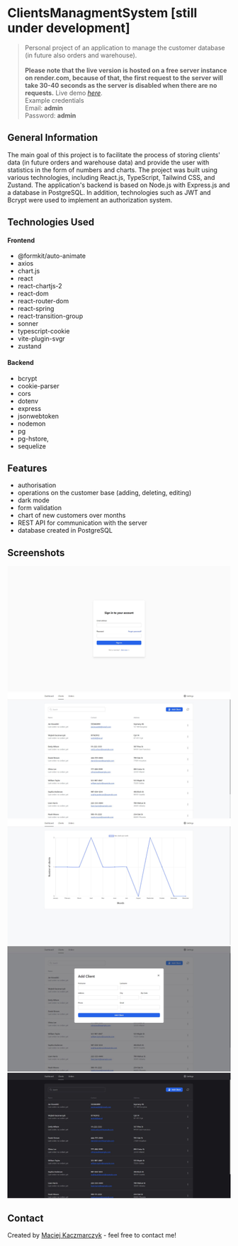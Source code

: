 # ClientsManagmentSystem [still under development]
> Personal project of an application to manage the customer database (in future also orders and warehouse). <br/><br/>
> **Please note that the live version is hosted on a free server instance on render.com, because of that, the first request to the server will take 30-40 seconds as the server is disabled when there are no requests.**
> Live demo [_here_](https://clients-managment-system.vercel.app/). <br/>
> Example credentials <br/>
> Email: **admin** <br/>
> Password: **admin**


## General Information
The main goal of this project is to facilitate the process of storing
clients' data (in future orders and warehouse data) and provide the
user with statistics in the form of numbers and charts. The project
was built using various technologies, including React.js, TypeScript,
Tailwind CSS, and Zustand. The application's backend is based
on Node.js with Express.js and a database in PostgreSQL. In addition,
technologies such as JWT and Bcrypt were used to implement an
authorization system. 


## Technologies Used

#### Frontend
- @formkit/auto-animate
- axios
- chart.js
- react
- react-chartjs-2
- react-dom
- react-router-dom
- react-spring
- react-transition-group
- sonner
- typescript-cookie
- vite-plugin-svgr
- zustand

#### Backend

- bcrypt
- cookie-parser
- cors
- dotenv
- express
- jsonwebtoken
- nodemon
- pg
- pg-hstore,
- sequelize



## Features
- authorisation
- operations on the customer base (adding, deleting, editing)
- dark mode
- form validation
- chart of new customers over months
- REST API for communication with the server
- database created in PostgreSQL


## Screenshots
![Example screenshot](./screenshots/0.JPG)
![Example screenshot](./screenshots/1.JPG)
![Example screenshot](./screenshots/2.JPG)
![Example screenshot](./screenshots/3.JPG)
![Example screenshot](./screenshots/4.JPG)





## Contact
Created by [Maciej Kaczmarczyk](https://www.linkedin.com/in/maciejkaczmarczyk01/) - feel free to contact me!

